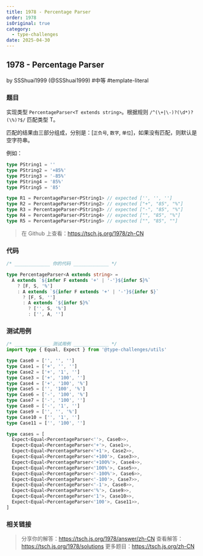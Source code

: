```yaml
---
title: 1978 - Percentage Parser
order: 1978
isOriginal: true
category:
  - type-challenges
date: 2025-04-30
---
```


1978 - Percentage Parser
-------
by SSShuai1999 (@SSShuai1999) #中等 #template-literal

### 题目

实现类型 `PercentageParser<T extends string>`。根据规则 `/^(\+|\-)?(\d*)?(\%)?$/` 匹配类型 T。

匹配的结果由三部分组成，分别是：[`正负号`, `数字`, `单位`]，如果没有匹配，则默认是空字符串。

例如：

```ts
type PString1 = ''
type PString2 = '+85%'
type PString3 = '-85%'
type PString4 = '85%'
type PString5 = '85'

type R1 = PercentageParser<PString1> // expected ['', '', '']
type R2 = PercentageParser<PString2> // expected ["+", "85", "%"]
type R3 = PercentageParser<PString3> // expected ["-", "85", "%"]
type R4 = PercentageParser<PString4> // expected ["", "85", "%"]
type R5 = PercentageParser<PString5> // expected ["", "85", ""]
```

> 在 Github 上查看：https://tsch.js.org/1978/zh-CN

### 代码

```ts
/* _____________ 你的代码 _____________ */

type PercentageParser<A extends string> =
  A extends `${infer F extends '+' | '-'}${infer S}%`
    ? [F, S, '%']
    : A extends `${infer F extends '+' | '-'}${infer S}`
      ? [F, S, '']
      : A extends `${infer S}%`
        ? ['', S, '%']
        : ['', A, '']

```

### 测试用例

```ts
/* _____________ 测试用例 _____________ */
import type { Equal, Expect } from '@type-challenges/utils'

type Case0 = ['', '', '']
type Case1 = ['+', '', '']
type Case2 = ['+', '1', '']
type Case3 = ['+', '100', '']
type Case4 = ['+', '100', '%']
type Case5 = ['', '100', '%']
type Case6 = ['-', '100', '%']
type Case7 = ['-', '100', '']
type Case8 = ['-', '1', '']
type Case9 = ['', '', '%']
type Case10 = ['', '1', '']
type Case11 = ['', '100', '']

type cases = [
  Expect<Equal<PercentageParser<''>, Case0>>,
  Expect<Equal<PercentageParser<'+'>, Case1>>,
  Expect<Equal<PercentageParser<'+1'>, Case2>>,
  Expect<Equal<PercentageParser<'+100'>, Case3>>,
  Expect<Equal<PercentageParser<'+100%'>, Case4>>,
  Expect<Equal<PercentageParser<'100%'>, Case5>>,
  Expect<Equal<PercentageParser<'-100%'>, Case6>>,
  Expect<Equal<PercentageParser<'-100'>, Case7>>,
  Expect<Equal<PercentageParser<'-1'>, Case8>>,
  Expect<Equal<PercentageParser<'%'>, Case9>>,
  Expect<Equal<PercentageParser<'1'>, Case10>>,
  Expect<Equal<PercentageParser<'100'>, Case11>>,
]

```

### 相关链接

> 分享你的解答：https://tsch.js.org/1978/answer/zh-CN
> 查看解答：https://tsch.js.org/1978/solutions
> 更多题目：https://tsch.js.org/zh-CN
